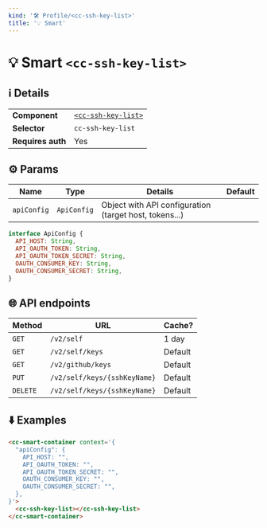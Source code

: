 ```yaml
---
kind: '🛠 Profile/<cc-ssh-key-list>'
title: '💡 Smart'
---
```


# 💡 Smart `<cc-ssh-key-list>`

## ℹ️ Details

<table>
  <tr><td><strong>Component    </strong> <td><a href="https://www.clever-cloud.com/developers/doc/clever-components/?path=/story/🛠-profile-cc-ssh-key-list--default-story"><code>&lt;cc-ssh-key-list&gt;</code></a>
  <tr><td><strong>Selector     </strong> <td><code>cc-ssh-key-list</code>
  <tr><td><strong>Requires auth</strong> <td>Yes
</table>

## ⚙️ Params

| Name        | Type        | Details                                                | Default |
|-------------|-------------|--------------------------------------------------------|---------|
| `apiConfig` | `ApiConfig` | Object with API configuration (target host, tokens...) |         |

```js
interface ApiConfig {
  API_HOST: String,
  API_OAUTH_TOKEN: String,
  API_OAUTH_TOKEN_SECRET: String,
  OAUTH_CONSUMER_KEY: String,
  OAUTH_CONSUMER_SECRET: String,
}
```

## 🌐 API endpoints

| Method   | URL                          | Cache?  |
|----------|------------------------------|---------|
| `GET`    | `/v2/self`                   | 1 day   |
| `GET`    | `/v2/self/keys`              | Default |
| `GET`    | `/v2/github/keys`            | Default |
| `PUT`    | `/v2/self/keys/{sshKeyName}` | Default |
| `DELETE` | `/v2/self/keys/{sshKeyName}` | Default |

## ⬇️️ Examples

```html
<cc-smart-container context='{
  "apiConfig": {
    API_HOST: "",
    API_OAUTH_TOKEN: "",
    API_OAUTH_TOKEN_SECRET: "",
    OAUTH_CONSUMER_KEY: "",
    OAUTH_CONSUMER_SECRET: "",
  },
}'>
  <cc-ssh-key-list></cc-ssh-key-list>
</cc-smart-container>
```
